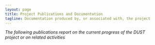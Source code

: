 ```yaml
---
layout: page
title: Project Publications and Documentation
tagline: Documentation produced by, or associated with, the project
---
```


_The following publications report on the current progress of the DUST project or on related activities_
